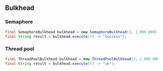 ## Bulkhead
### Semaphore
```java
final SemaphoreBulkhead bulkhead = new SemaphoreBulkhead(1, 1_000_000); // 1초
final String result = bulkhead.execute(() -> "success");
```

### Thread pool
```java
final ThreadPoolBulkhead bulkhead = new ThreadPoolBulkhead(2, 1_000_000); // 1s
final String result = bulkhead.execute(() -> "ok");
```
